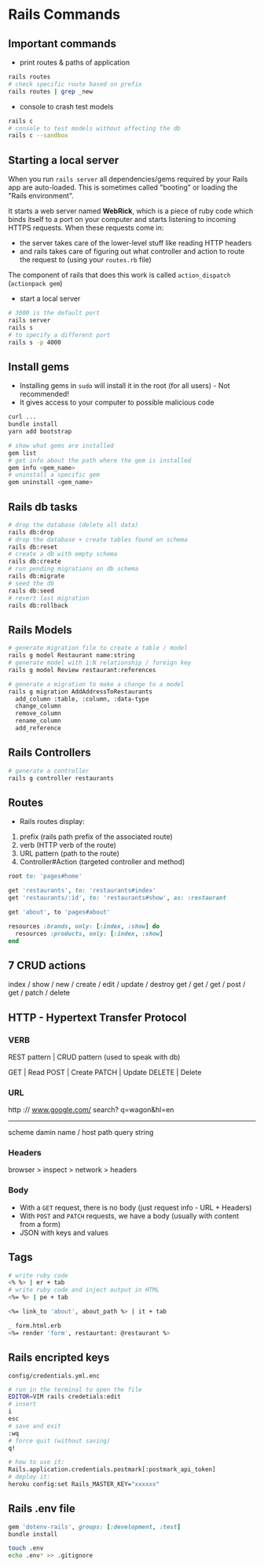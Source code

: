 # Rails Commands

## Important commands

- print routes & paths of application
```bash
rails routes
# check specific route based on prefix
rails routes | grep _new
```

- console to crash test models
```bash
rails c
# console to test models without affecting the db
rails c --sandbox
```

## Starting a local server

When you run `rails server` all dependencies/gems required by your Rails app are auto-loaded.
This is sometimes called "booting" or loading the "Rails environment".

It starts a web server named **WebRick**, which is a piece of ruby code which binds itself to a port on your computer and starts listening to incoming HTTPS requests. 
When these requests come in:
- the server takes care of the lower-level stuff like reading HTTP headers 
- and rails takes care of figuring out what controller and action to route the request to (using your `routes.rb` file)<br> 

The component of rails that does this work is called `action_dispatch` (`actionpack gem`)

- start a local server
```bash
# 3000 is the default port
rails server
rails s
# to specify a different port
rails s -p 4000
```

## Install gems

- Installing gems in `sudo` will install it in the root (for all users) - Not recommended!
- It gives access to your computer to possible malicious code

```bash
curl ...
bundle install
yarn add bootstrap

# show what gems are installed
gem list  
# get info about the path where the gem is installed                  
gem info <gem_name> 
# uninstall a specific gem     
gem uninstall <gem_name>
```

## Rails db tasks

```bash
# drop the database (delete all data)
rails db:drop
# drop the database + create tables found on schema              
rails db:reset             
# create a db with empty schema
rails db:create            
# run pending migrations on db schema
rails db:migrate           
# seed the db
rails db:seed              
# revert last migration
rails db:rollback          
```

## Rails Models

```bash
# generate migration file to create a table / model
rails g model Restaurant name:string           
# generate model with 1:N relationship / foreign key
rails g model Review restaurant:references     

# generate a migration to make a change to a model
rails g migration AddAddressToRestaurants
  add_column :table, :column, :data-type
  change_column
  remove_column
  rename_column
  add_reference
```

## Rails Controllers

```bash
# generate a controller
rails g controller restaurants
```

## Routes

- Rails routes display:
1. prefix (rails path prefix of the associated route)
2. verb (HTTP verb of the route)
3. URL pattern (path to the route)
4. Controller#Action (targeted controller and method)

```ruby
root to: 'pages#home'

get 'restaurants', to: 'restaurants#index'
get 'restaurants/:id', to: 'restaurants#show', as: :restaurant

get 'about', to 'pages#about'

resources :brands, only: [:index, :show] do
  resources :products, only: [:index, :show]
end
```

## 7 CRUD actions

index / show / new / create / edit / update / destroy
get   / get  / get / post   / get  / patch  / delete


## HTTP - Hypertext Transfer Protocol

### VERB

REST pattern |   CRUD pattern (used to speak with db)

GET          |   Read
POST         |   Create
PATCH        |   Update
DELETE       |   Delete

### URL

http    ://   www.google.com/       search?    q=wagon&hl=en
----          -----------------     -------    -------------
scheme        damin name / host     path       query string

### Headers

browser > inspect > network > headers

### Body

- With a `GET` request, there is no body (just request info - URL + Headers)
- With `POST` and `PATCH` requests, we have a body (usually with content from a form)
- JSON with keys and values

## Tags

```bash
# write ruby code
<% %> | er + tab         
# write ruby code and inject output in HTML
<%= %> | pe + tab         

<%= link_to 'about', about_path %> | it + tab

_ form.html.erb
<%= render 'form', restaurtant: @restaurant %>
```

## Rails encripted keys
`config/credentials.yml.enc`

```bash
# run in the terminal to open the file
EDITOR=VIM rails credetials:edit    
# insert
i                     
esc
# save and exit
:wq                   
# force quit (without saving)
q!                                  

# how to use it:
Rails.application.credentials.postmark[:postmark_api_token]
# deploy it:
heroku config:set Rails_MASTER_KEY="xxxxxx"
```

## Rails .env file

```ruby
gem 'dotenv-rails', groups: [:development, :test]
bundle install
```

```bash
touch .env
echo .env* >> .gitignore
```